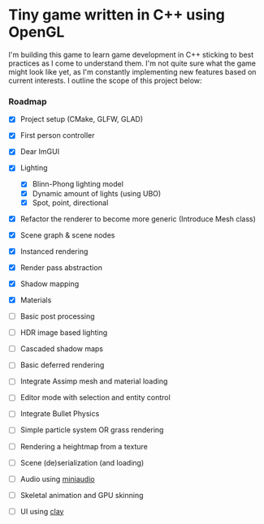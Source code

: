 # Tiny game written in C++ using OpenGL
I'm building this game to learn game development in C++ sticking to best practices as I come to understand them. I'm not quite sure what the game might look like yet, as I'm constantly implementing new features based on current interests. I outline the scope of this project below:

### Roadmap
- [x] Project setup (CMake, GLFW, GLAD)
- [x] First person controller
- [x] Dear ImGUI
- [x] Lighting
    - [x] Blinn-Phong lighting model
    - [x] Dynamic amount of lights (using UBO)
    - [x] Spot, point, directional
- [x] Refactor the renderer to become more generic (Introduce Mesh class)
- [x] Scene graph & scene nodes
- [x] Instanced rendering
- [x] Render pass abstraction
- [x] Shadow mapping
- [x] Materials
- [ ] Basic post processing
- [ ] HDR image based lighting
- [ ] Cascaded shadow maps 
- [ ] Basic deferred rendering
- [ ] Integrate Assimp mesh and material loading
- [ ] Editor mode with selection and entity control
- [ ] Integrate Bullet Physics
- [ ] Simple particle system OR grass rendering
- [ ] Rendering a heightmap from a texture
- [ ] Scene (de)serialization (and loading)
- [ ] Audio using [miniaudio](https://github.com/mackron/miniaudio)
- [ ] Skeletal animation and GPU skinning
- [ ] UI using [clay](https://github.com/nicbarker/clay)




